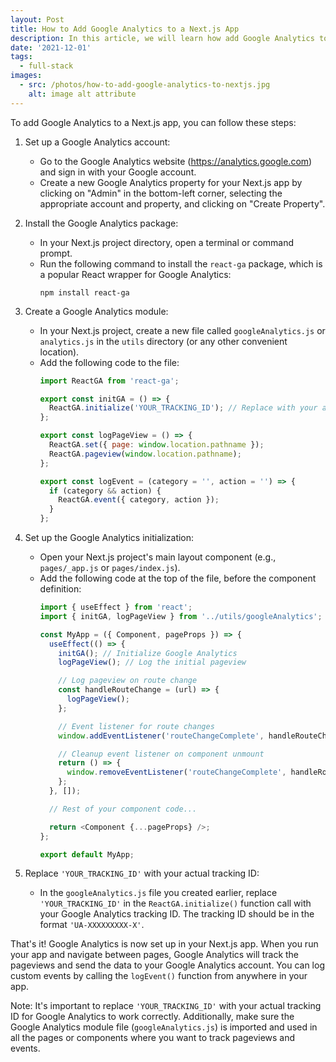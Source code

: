 ```yaml
---
layout: Post
title: How to Add Google Analytics to a Next.js App
description: In this article, we will learn how add Google Analytics to a Next.js app. The first step is to set up a Google Analytics account.
date: '2021-12-01'
tags:
  - full-stack
images:
  - src: /photos/how-to-add-google-analytics-to-nextjs.jpg
    alt: image alt attribute
---
```


To add Google Analytics to a Next.js app, you can follow these steps:

1. Set up a Google Analytics account:
   - Go to the Google Analytics website (https://analytics.google.com) and sign in with your Google account.
   - Create a new Google Analytics property for your Next.js app by clicking on "Admin" in the bottom-left corner, selecting the appropriate account and property, and clicking on "Create Property".

2. Install the Google Analytics package:
   - In your Next.js project directory, open a terminal or command prompt.
   - Run the following command to install the `react-ga` package, which is a popular React wrapper for Google Analytics:
     ```
     npm install react-ga
     ```

3. Create a Google Analytics module:
   - In your Next.js project, create a new file called `googleAnalytics.js` or `analytics.js` in the `utils` directory (or any other convenient location).
   - Add the following code to the file:
     ```javascript showLineNumbers
     import ReactGA from 'react-ga';

     export const initGA = () => {
       ReactGA.initialize('YOUR_TRACKING_ID'); // Replace with your actual tracking ID
     };

     export const logPageView = () => {
       ReactGA.set({ page: window.location.pathname });
       ReactGA.pageview(window.location.pathname);
     };

     export const logEvent = (category = '', action = '') => {
       if (category && action) {
         ReactGA.event({ category, action });
       }
     };
     ```

4. Set up the Google Analytics initialization:
   - Open your Next.js project's main layout component (e.g., `pages/_app.js` or `pages/index.js`).
   - Add the following code at the top of the file, before the component definition:
     ```javascript showLineNumbers
     import { useEffect } from 'react';
     import { initGA, logPageView } from '../utils/googleAnalytics';

     const MyApp = ({ Component, pageProps }) => {
       useEffect(() => {
         initGA(); // Initialize Google Analytics
         logPageView(); // Log the initial pageview

         // Log pageview on route change
         const handleRouteChange = (url) => {
           logPageView();
         };

         // Event listener for route changes
         window.addEventListener('routeChangeComplete', handleRouteChange);

         // Cleanup event listener on component unmount
         return () => {
           window.removeEventListener('routeChangeComplete', handleRouteChange);
         };
       }, []);

       // Rest of your component code...

       return <Component {...pageProps} />;
     };

     export default MyApp;
     ```

5. Replace `'YOUR_TRACKING_ID'` with your actual tracking ID:
   - In the `googleAnalytics.js` file you created earlier, replace `'YOUR_TRACKING_ID'` in the `ReactGA.initialize()` function call with your Google Analytics tracking ID. The tracking ID should be in the format `'UA-XXXXXXXXX-X'`.

That's it! Google Analytics is now set up in your Next.js app. When you run your app and navigate between pages, Google Analytics will track the pageviews and send the data to your Google Analytics account. You can log custom events by calling the `logEvent()` function from anywhere in your app.

Note: It's important to replace `'YOUR_TRACKING_ID'` with your actual tracking ID for Google Analytics to work correctly. Additionally, make sure the Google Analytics module file (`googleAnalytics.js`) is imported and used in all the pages or components where you want to track pageviews and events.